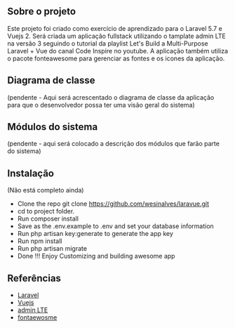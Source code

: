 ## Sobre o projeto

Este projeto foi criado como exercício de aprendizado para o Laravel 5.7 e Vuejs 2.
Será criada um aplicação fullstack utilizando o tamplate admin LTE na versão 3 seguindo o tutorial da playlist
Let's Build a Multi-Purpose Laravel + Vue do canal Code Inspire no youtube. A aplicação também utiliza o pacote fonteawesome para gerenciar as fontes e os icones da aplicação.

## Diagrama de classe

(pendente - Aqui será acrescentado o diagrama de classe da aplicação para que o desenvolvedor possa ter uma visão geral do sistema)

## Módulos do sistema

(pendente - aqui será colocado a descrição dos módulos que farão parte do sistema)

## Instalação

(Não está completo ainda)

* Clone the repo git clone https://github.com/wesinalves/laravue.git
* cd to project folder.
* Run composer install
* Save as the .env.example to .env and set your database information
* Run php artisan key:generate to generate the app key
* Run npm install
* Run php artisan migrate
* Done !!! Enjoy Customizing and building awesome app

## Referências

- [Laravel](https://laravel.com/)
- [Vuejs](https://vuejs.org/)
- [admin LTE](https://adminlte.io/)
- [fontaewosme](https://fontawesome.com/)




